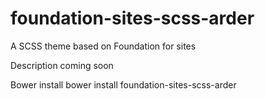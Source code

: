 # foundation-sites-scss-arder
A SCSS theme based on Foundation for sites

Description coming soon

Bower install
    bower install foundation-sites-scss-arder
